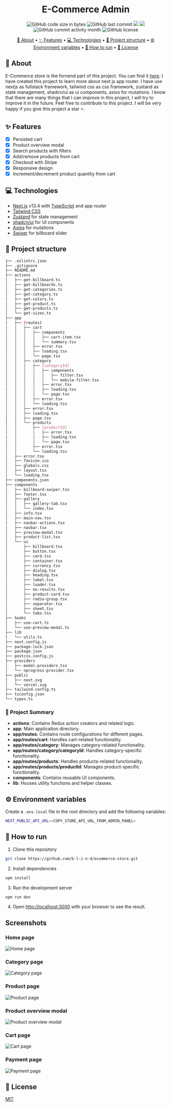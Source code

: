 <h1 align="center">E-Commerce Admin</h1>

<p align="center">
  <img src="https://img.shields.io/github/languages/code-size/b-l-i-n-d/ecommerce-store" alt="GitHub code size in bytes" />
  <img src="https://img.shields.io/github/last-commit/b-l-i-n-d/ecommerce-store" alt="GitHub last commit" />
  <img src="https://img.shields.io/github/languages/count/b-l-i-n-d/ecommerce-store" />
  <img src="https://img.shields.io/github/languages/top/b-l-i-n-d/ecommerce-store" />
  <img src="https://img.shields.io/github/commit-activity/m/b-l-i-n-d/ecommerce-store" alt="GitHub commit activity month" />
  <img src="https://img.shields.io/github/license/b-l-i-n-d/ecommerce-store" alt="GitHub license" />
</p>

<p align="center">
  <a href="#-about">📝 About</a> •
  <a href="#-features">✨ Features</a> •
  <a href="#-technologies">💻 Technologies</a> •
  <a href="#-project-structure">📁 Project structure</a> •
  <a href="#%EF%B8%8F-environment-variables">⚙️ Environment variables</a> •
  <a href="#-how-to-run">🚀 How to run</a> •
  <a href="#-license">📄 License</a>
</p>

## 📝 About

E-Commerce store is the fornend part of this project. You can find it [here](https://github.com/b-l-i-n-d/ecommerce-admin).
I have created this project to learn more about next js app router. I have use nextjs as fullstack framework, tailwind css as css framework, zustand as state management, shadcn/ui as ui components, axios for mutations. I know that there are many things that I can improve in this project, I will try to improve it in the future. Feel free to contribute to this project. I will be very happy if you give this project a star ⭐.

## ✨ Features

-   [x] Persisted cart
-   [x] Product overview modal
-   [x] Search products with filters
-   [x] Add/remove products from cart
-   [x] Checkout with Stripe
-   [x] Responsive design
-   [x] Increment/decrement product quantity from cart

## 💻 Technologies

-   [Next.js](https://nextjs.org/) v13.4 with [TypeScript](https://www.typescriptlang.org/) and app router
-   [Tailwind CSS](https://tailwindcss.com/)
-   [Zustand](https://zustand-demo.pmnd.rs/) for state management
-   [shadcn/ui](https://ui.shadcn.com/) for UI components
-   [Axios](https://axios-http.com/) for mutations
-   [Swiper](https://swiperjs.com/) for billboard slider

## 📁 Project structure

```bash
├── .eslintrc.json
├── .gitignore
├── README.md
├── actions
│   ├── get-billboard.ts
│   ├── get-billboards.ts
│   ├── get-categories.ts
│   ├── get-category.ts
│   ├── get-colors.ts
│   ├── get-product.ts
│   ├── get-products.ts
│   └── get-sizes.ts
├── app
│   ├── (routes)
│   │   ├── cart
│   │   │   ├── components
│   │   │   │   ├── cart-item.tsx
│   │   │   │   └── summary.tsx
│   │   │   ├── error.tsx
│   │   │   ├── loading.tsx
│   │   │   └── page.tsx
│   │   ├── category
│   │   │   ├── [categoryId]
│   │   │   │   ├── components
│   │   │   │   │   ├── filter.tsx
│   │   │   │   │   └── mobile-filter.tsx
│   │   │   │   ├── error.tsx
│   │   │   │   ├── loading.tsx
│   │   │   │   └── page.tsx
│   │   │   ├── error.tsx
│   │   │   └── loading.tsx
│   │   ├── error.tsx
│   │   ├── loading.tsx
│   │   ├── page.tsx
│   │   └── products
│   │       ├── [productId]
│   │       │   ├── error.tsx
│   │       │   ├── loading.tsx
│   │       │   └── page.tsx
│   │       ├── error.tsx
│   │       └── loading.tsx
│   ├── error.tsx
│   ├── favicon.ico
│   ├── globals.css
│   ├── layout.tsx
│   └── loading.tsx
├── components.json
├── components
│   ├── billboard-swiper.tsx
│   ├── footer.tsx
│   ├── gallery
│   │   ├── gallery-tab.tsx
│   │   └── index.tsx
│   ├── info.tsx
│   ├── main-nav.tsx
│   ├── navbar-actions.tsx
│   ├── navbar.tsx
│   ├── preview-modal.tsx
│   ├── product-list.tsx
│   └── ui
│       ├── billboard.tsx
│       ├── button.tsx
│       ├── card.tsx
│       ├── container.tsx
│       ├── currency.tsx
│       ├── dialog.tsx
│       ├── heading.tsx
│       ├── label.tsx
│       ├── loader.tsx
│       ├── no-results.tsx
│       ├── product-card.tsx
│       ├── radio-group.tsx
│       ├── separator.tsx
│       ├── sheet.tsx
│       └── tabs.tsx
├── hooks
│   ├── use-cart.ts
│   └── use-preview-modal.ts
├── lib
│   └── utils.ts
├── next.config.js
├── package-lock.json
├── package.json
├── postcss.config.js
├── providers
│   ├── modal-providers.tsx
│   └── nprogress-provider.tsx
├── public
│   ├── next.svg
│   └── vercel.svg
├── tailwind.config.ts
├── tsconfig.json
└── types.ts
```

### 📝 Project Summary

-   **actions**: Contains Redux action creators and related logic.
-   **app**: Main application directory.
-   **app/routes**: Contains route configurations for different pages.
-   **app/routes/cart**: Handles cart-related functionality.
-   **app/routes/category**: Manages category-related functionality.
-   **app/routes/category/categoryId**: Handles category-specific functionality.
-   **app/routes/products**: Handles products-related functionality.
-   **app/routes/products/productId**: Manages product-specific functionality.
-   **components**: Contains reusable UI components.
-   **lib**: Houses utility functions and helper classes.

## ⚙️ Environment variables

Create a `.env.local` file in the root directory and add the following variables:

```bash
NEXT_PUBLIC_API_URL=<COPY_STORE_API_URL_FROM_ADMIN_PANEL>
```

## 🚀 How to run

1. Clone this repository

```bash
git clone https://github.com/b-l-i-n-d/ecommerce-store.git
```

2. Install dependencies

```bash
npm install
```

3. Run the development server

```bash
npm run dev
```

4. Open [http://localhost:3000](http://localhost:3000) with your browser to see the result.

## Screenshots

### Home page

![Home page](https://res.cloudinary.com/b-l-i-n-d/image/upload/v1698670773/ecommerce-store/homepage_kllu2i.png)

### Category page

![Category page](https://res.cloudinary.com/b-l-i-n-d/image/upload/v1698670766/ecommerce-store/category_page_aifswf.png)

### Product page

![Product page](https://res.cloudinary.com/b-l-i-n-d/image/upload/v1698670766/ecommerce-store/product_page_bv6hjo.png)

### Product overview modal

![Product overview modal](https://res.cloudinary.com/b-l-i-n-d/image/upload/v1698670766/ecommerce-store/product_preview_gzduco.png)

### Cart page

![Cart page](https://res.cloudinary.com/b-l-i-n-d/image/upload/v1698670760/ecommerce-store/cart_d7wtq0.png)

### Payment page

![Payment page](https://res.cloudinary.com/b-l-i-n-d/image/upload/v1698670760/ecommerce-store/payment_ojokbf.png)

## 📄 License

[MIT](https://choosealicense.com/licenses/mit/)
